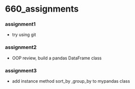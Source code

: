 # 660_assignments

### assignment1 
- try using git

### assignment2 
- OOP review, build a pandas DataFrame class

### assignment3
- add instance method sort_by ,group_by to mypandas class



